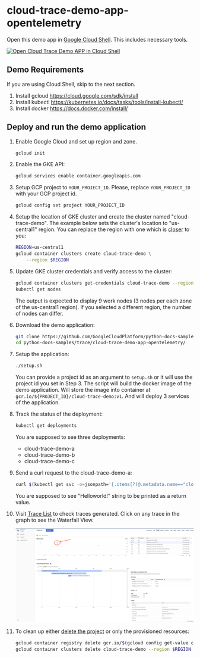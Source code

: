 # cloud-trace-demo-app-opentelemetry

Open this demo app in [Google Cloud Shell](https://cloud.google.com/shell/docs/). This includes necessary tools.

[![Open Cloud Trace Demo APP in Cloud Shell](http://gstatic.com/cloudssh/images/open-btn.svg)](https://console.cloud.google.com/cloudshell/open?cloudshell_git_repo=https://github.com/GoogleCloudPlatform/python-docs-samples&page=editor&open_in_editor=trace/cloud-trace-demo-app/README.md&amp;cloudshell_tutorial=trace/cloud-trace-demo-app/README.md)

## Demo Requirements

If you are using Cloud Shell, skip to the next section.

1. Install gcloud <https://cloud.google.com/sdk/install>
2. Install kubectl <https://kubernetes.io/docs/tasks/tools/install-kubectl/>
3. Install docker <https://docs.docker.com/install/>

## Deploy and run the demo application

1. Enable Google Cloud and set up region and zone.

   ```bash
   gcloud init
   ```

1. Enable the GKE API:

   ```bash
   gcloud services enable container.googleapis.com
   ```

1. Setup GCP project to `YOUR_PROJECT_ID`. Please, replace `YOUR_PROJECT_ID` with your GCP project id.

   ```bash
   gcloud config set project YOUR_PROJECT_ID
   ```

1. Setup the location of GKE cluster and create the cluster named "cloud-trace-demo".
The example below sets the cluster's location to "us-central1" region.
You can replace the region with one which is [closer][] to you:

   ```bash
   REGION=us-central1
   gcloud container clusters create cloud-trace-demo \
       --region $REGION
   ```

1. Update GKE cluster credentials and verify access to the cluster:

   ```bash
   gcloud container clusters get-credentials cloud-trace-demo --region $REGION
   kubectl get nodes
   ```

   The output is expected to display 9 work nodes (3 nodes per each zone of the us-central1 region).
   If you selected a different region, the number of nodes can differ.

1. Download the demo application:

   ```bash
   git clone https://github.com/GoogleCloudPlatform/python-docs-samples
   cd python-docs-samples/trace/cloud-trace-demo-app-opentelemetry/
   ```

1. Setup the application:

   ```bash
   ./setup.sh
   ```

   You can provide a project id as an argument to `setup.sh` or it will use
   the project id you set in Step 3.
   The script will build the docker image of the demo application.
   Will store the image into container at `gcr.io/${PROJECT_ID}/cloud-trace-demo:v1`.
   And will deploy 3 services of the application.

1. Track the status of the deployment:

   ```bash
   kubectl get deployments
   ```

   You are supposed to see three deployments:

   * cloud-trace-demo-a
   * cloud-trace-demo-b
   * cloud-trace-demo-c

1. Send a curl request to the cloud-trace-demo-a:

   ```bash
   curl $(kubectl get svc -o=jsonpath='{.items[?(@.metadata.name=="cloud-trace-demo-c")].status.loadBalancer.ingress[0].ip}')
   ```

   You are supposed to see "Helloworld!" string to be printed as a return value.

1. Visit [Trace List](https://console.cloud.google.com/traces/list) to check traces generated.
    Click on any trace in the graph to see the Waterfall View.

    ![Screenshot](example-trace.png)

1. To clean up either [delete the project][delete-project] or only the provisioned resources:

   ```bash
   gcloud container registry delete gcr.io/$(gcloud config get-value core/project))/cloud-trace-demo:v1
   gcloud container clusters delete cloud-trace-demo --region $REGION
   ```

[closer]: https://cloud.google.com/about/locations#regions
[delete-project]: https://cloud.google.com/resource-manager/docs/creating-managing-projects#shutting_down_projects
